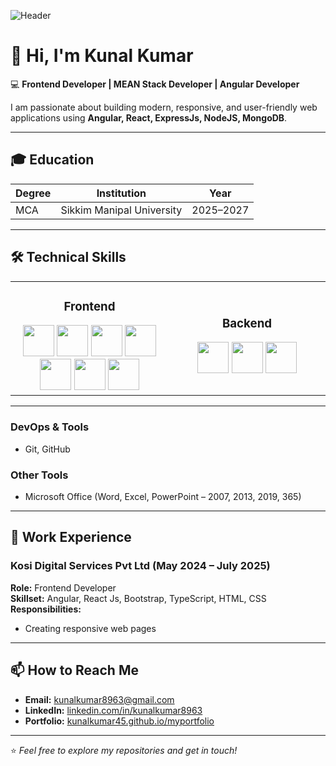 ![Header](https://raw.githubusercontent.com/kunalkumar45/kunalkumar45/main/banner.png)

# 👋 Hi, I'm Kunal Kumar  

💻 **Frontend Developer | MEAN Stack Developer | Angular Developer**  

I am passionate about building modern, responsive, and user-friendly web applications using **Angular, React, ExpressJs, NodeJS, MongoDB**.  

---

## 🎓 Education  

| Degree | Institution | Year |
|--------|-------------|------|
| MCA    | Sikkim Manipal University | 2025–2027 |  

---

## 🛠️ Technical Skills  

<table>
  <tr>
    <td align="center" width="600">
      <h3>Frontend</h3>
      <img src="https://cdn.jsdelivr.net/gh/devicons/devicon/icons/html5/html5-original.svg" width="50"/>
      <img src="https://cdn.jsdelivr.net/gh/devicons/devicon/icons/css3/css3-original.svg" width="50"/>
      <img src="https://cdn.jsdelivr.net/gh/devicons/devicon/icons/javascript/javascript-original.svg" width="50"/>
      <img src="https://cdn.jsdelivr.net/gh/devicons/devicon/icons/typescript/typescript-original.svg" width="50"/>
      <img src="https://cdn.jsdelivr.net/gh/devicons/devicon/icons/angularjs/angularjs-original.svg" width="50"/>
      <img src="https://cdn.jsdelivr.net/gh/devicons/devicon/icons/react/react-original.svg" width="50"/>
      <img src="https://cdn.jsdelivr.net/gh/devicons/devicon/icons/bootstrap/bootstrap-original.svg" width="50"/>
    </td>
    <td align="center" width="600">
      <h3>Backend</h3>
      <img src="https://cdn.jsdelivr.net/gh/devicons/devicon/icons/nodejs/nodejs-original.svg" width="50"/>
      <img src="https://cdn.jsdelivr.net/gh/devicons/devicon/icons/express/express-original.svg" width="50"/>
      <img src="https://cdn.jsdelivr.net/gh/devicons/devicon/icons/mongodb/mongodb-original.svg" width="50"/>
    </td>
  </tr>
</table>

---

### **DevOps & Tools**  
- Git, GitHub  

### **Other Tools**  
- Microsoft Office (Word, Excel, PowerPoint – 2007, 2013, 2019, 365)  

---

## 💼 Work Experience  

### **Kosi Digital Services Pvt Ltd (May 2024 – July 2025)**  
**Role:** Frontend Developer  
**Skillset:** Angular, React Js, Bootstrap, TypeScript, HTML, CSS  
**Responsibilities:**  
- Creating responsive web pages  

---

## 📫 How to Reach Me  

- **Email:** [kunalkumar8963@gmail.com](mailto:kunalkumar8963@gmail.com)  
- **LinkedIn:** [linkedin.com/in/kunalkumar8963](https://www.linkedin.com/in/kunalkumar8963/)  
- **Portfolio:** [kunalkumar45.github.io/myportfolio](https://kunalkumar45.github.io/myportfolio)  

---

⭐ *Feel free to explore my repositories and get in touch!*  
